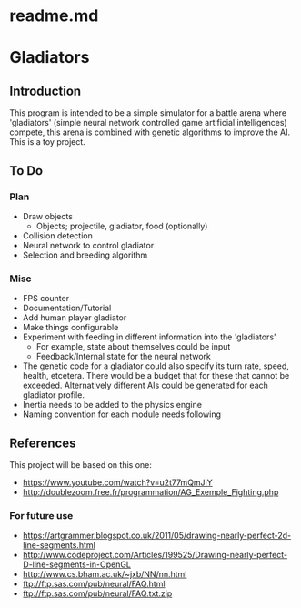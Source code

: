 # readme.md
# Gladiators

## Introduction

This program is intended to be a simple simulator for a battle arena where
'gladiators' (simple neural network controlled game artificial intelligences) 
compete, this arena is combined with genetic algorithms to improve the AI. This
is a toy project.

## To Do

### Plan

* Draw objects
  - Objects; projectile, gladiator, food (optionally)
* Collision detection
* Neural network to control gladiator
* Selection and breeding algorithm

### Misc

* FPS counter
* Documentation/Tutorial
* Add human player gladiator
* Make things configurable
* Experiment with feeding in different information into the 'gladiators'
  - For example, state about themselves could be input
  - Feedback/Internal state for the neural network
* The genetic code for a gladiator could also specify its turn rate, speed,
health, etcetera. There would be a budget that for these that cannot be
exceeded. Alternatively different AIs could be generated for each gladiator
profile.
* Inertia needs to be added to the physics engine
* Naming convention for each module needs following

## References

This project will be based on this one:

* <https://www.youtube.com/watch?v=u2t77mQmJiY>
* <http://doublezoom.free.fr/programmation/AG_Exemple_Fighting.php>

### For future use

* <https://artgrammer.blogspot.co.uk/2011/05/drawing-nearly-perfect-2d-line-segments.html>
* <http://www.codeproject.com/Articles/199525/Drawing-nearly-perfect-D-line-segments-in-OpenGL>
* <http://www.cs.bham.ac.uk/~jxb/NN/nn.html>
* <ftp://ftp.sas.com/pub/neural/FAQ.html>
* <ftp://ftp.sas.com/pub/neural/FAQ.txt.zip>
